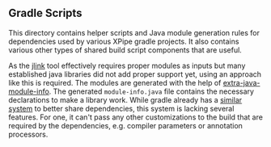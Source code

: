## Gradle Scripts

This directory contains helper scripts and Java module generation rules for dependencies used by various XPipe gradle projects.
It also contains various other types of shared build script components that are useful.

As the [jlink](https://docs.oracle.com/en/java/javase/17/docs/specs/man/jlink.html) tool
effectively requires proper modules as inputs but many established java
libraries did not add proper support yet, using an approach like this is required.
The modules are generated with the help of [extra-java-module-info](https://github.com/gradlex-org/extra-java-module-info).
The generated `module-info.java` file contains the necessary declarations to make a library work.
While gradle already has a [similar system](https://docs.gradle.org/current/userguide/platforms.html)
to better share dependencies, this system is lacking several features.
For one, it can't pass any other customizations to the build that are required by the dependencies,
e.g. compiler parameters or annotation processors.